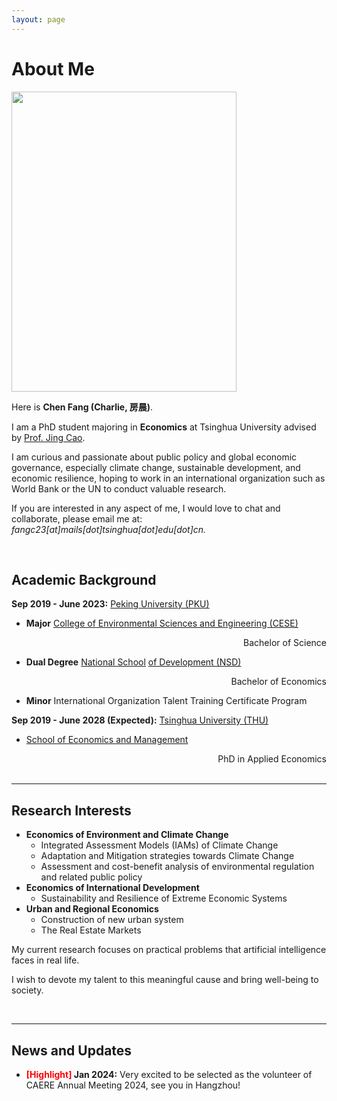 ```yaml
---
layout: page
---
```

# About Me

<img src="https://charlie-pku.github.io/graduation_PKU.jpg" class="floatpic" width="360" height="480">

<br>

Here is **Chen Fang (Charlie, 房晨)**.

I am a PhD student majoring in **Economics** at Tsinghua University advised by [Prof. Jing Cao](https://cn.chinaproject.harvard.edu/people/jing-cao).

I am curious and passionate about public policy and global economic governance, especially climate change, sustainable development, and economic resilience, hoping to work in an international organization such as World Bank or the UN to conduct valuable research.

If you are interested in any aspect of me, I would love to chat and collaborate, please email me at: *fangc23[at]mails[dot]tsinghua[dot]edu[dot]cn.*

<br>

## Academic Background

**Sep 2019 - June 2023:** [Peking University (PKU)](https://www.pku.edu.cn/)

- **Major**		[College of Environmental Sciences and Engineering (CESE)](https://cese.pku.edu.cn/)

<div style="text-align:right;">
    Bachelor of Science
</div>

- **Dual Degree** 	[National School](http://nsd.pku.edu.cn/) [of Development (NSD)     					](http://nsd.pku.edu.cn/)

<div style="text-align:right;">
    Bachelor of Economics
</div>

- **Minor**		International Organization Talent Training Certificate Program

**Sep 2019 - June 2028 (Expected):** [Tsinghua University (THU)](https://www.tsinghua.edu.cn/)

* [School of Economics and Management](https://www.sem.tsinghua.edu.cn/)

<div style="text-align:right;">
    PhD in Applied Economics
</div>

<br>

---

## Research Interests

- **Economics of Environment and Climate Change**
  - Integrated Assessment Models (IAMs) of Climate Change
  - Adaptation and Mitigation strategies towards Climate Change
  - Assessment and cost-benefit analysis of environmental regulation and related public policy
- **Economics of International Development**
  - Sustainability and Resilience of Extreme Economic Systems
- **Urban and Regional Economics**
  - Construction of new urban system
  - The Real Estate Markets

My current research focuses on practical problems that artificial intelligence faces in real life.

I wish to devote my talent to this meaningful cause and bring well-being to society.

<br>

---

## News and Updates

- **<font color='red'>[Highlight]</font> Jan 2024:** Very excited to be selected as the volunteer of CAERE Annual Meeting 2024, see you in Hangzhou!

<br>

<!-- <blockquote class="twitter-tweet"><p lang="en" dir="ltr">I'm thrilled to share that I have been awarded the AAAI 2024 Undergraduate Scholarship and will be attending the AAAI Conference in Vancouver this coming February.<br><br>I am also looking for PhD to start in 2025 Fall. Contact me if you have any leads! 😁 <a href="https://t.co/GxdTPnCzE6">pic.twitter.com/GxdTPnCzE6</a></p>— Hanlin CAI (seeking a PhD position 2025) (@lancecai2002) <a href="https://twitter.com/lancecai2002/status/1738533328490463639?ref_src=twsrc%5Etfw">December 23, 2023</a></blockquote> <script async src="https://platform.twitter.com/widgets.js" charset="utf-8"></script> -->

